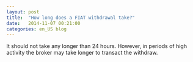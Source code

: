 ```yaml
---
layout: post
title:  "How long does a FIAT withdrawal take?"
date:   2014-11-07 00:21:00
categories: en_US blog
---
```


It should not take any longer than 24 hours. However, in periods of high activity the broker may take longer to transact the withdraw.
